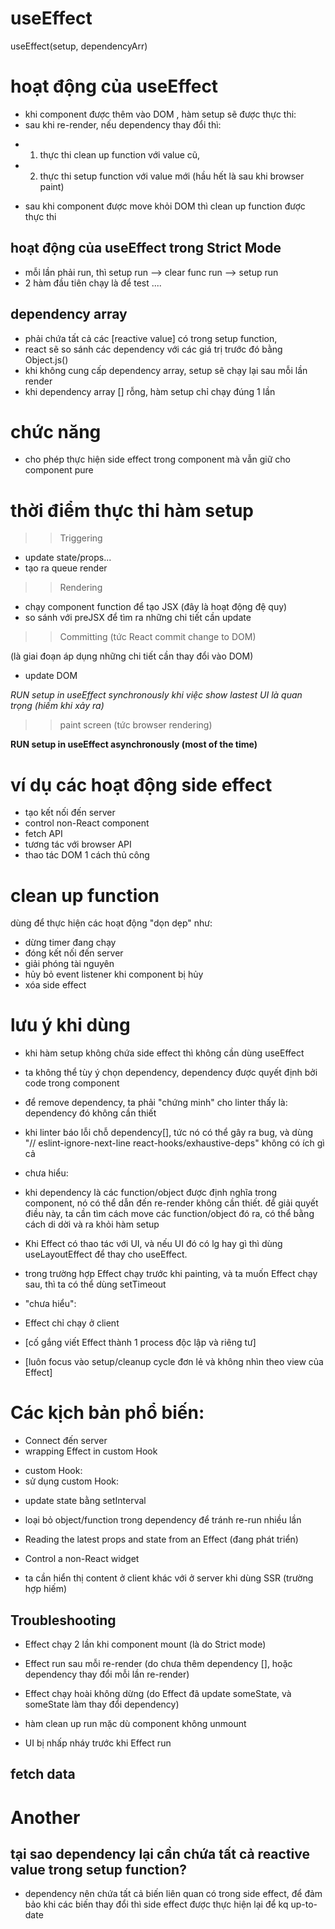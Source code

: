# useEffect

useEffect(setup, dependencyArr)

# hoạt động của useEffect

- khi component được thêm vào DOM , hàm setup sẽ được thực thi:
- sau khi re-render, nếu dependency thay đổi thì:

* 1. thực thi clean up function với value cũ,
* 2. thực thi setup function với value mới (hầu hết là sau khi browser paint)

- sau khi component được move khỏi DOM thì clean up function được thực thi

## hoạt động của useEffect trong Strict Mode

- mỗi lần phải run, thì setup run --> clear func run --> setup run
- 2 hàm đầu tiên chạy là để test ....

## dependency array

- phải chứa tất cả các [reactive value] có trong setup function,
- react sẽ so sánh các dependency với các giá trị trước đó bằng Object.js()
- khi không cung cấp dependency array, setup sẽ chạy lại sau mỗi lần render
- khi dependency array [] rỗng, hàm setup chỉ chạy đúng 1 lần

# chức năng

- cho phép thực hiện side effect trong component mà vẫn giữ cho component pure

# thời điểm thực thi hàm setup

> > Triggering

- update state/props...
- tạo ra queue render

> > Rendering

- chạy component function để tạo JSX (đây là hoạt động đệ quy)
- so sánh với preJSX để tìm ra những chi tiết cần update

> > Committing (tức React commit change to DOM)

(là giai đoạn áp dụng những chi tiết cần thay đổi vào DOM)

- update DOM

_RUN setup in useEffect synchronously khi việc show lastest UI là quan trọng (hiếm khi xảy ra)_

> > paint screen (tức browser rendering)

**RUN setup in useEffect asynchronously (most of the time)**

# ví dụ các hoạt động side effect

- tạo kết nối đến server
- control non-React component
- fetch API
- tương tác với browser API
- thao tác DOM 1 cách thủ công

# clean up function

dùng để thực hiện các hoạt động "dọn dẹp" như:

- dừng timer đang chạy
- đóng kết nối đến server
- giải phóng tài nguyên
- hủy bỏ event listener khi component bị hủy
- xóa side effect

# lưu ý khi dùng

- khi hàm setup không chứa side effect thì không cần dùng useEffect

- ta không thể tùy ý chọn dependency, dependency được quyết định bởi code trong component
- để remove dependency, ta phải "chứng minh" cho linter thấy là: dependency đó không cần thiết
- khi linter báo lỗi chỗ dependency[], tức nó có thể gây ra bug, và dùng "// eslint-ignore-next-line react-hooks/exhaustive-deps" không có ích gì cả

- chưa hiểu:
  <!-- "When Strict Mode is on, React will run one extra development-only setup+cleanup cycle before the first real setup. This is a stress-test that ensures that your cleanup logic “mirrors” your setup logic and that it stops or undoes whatever the setup is doing. If this causes a problem, implement the cleanup function. -->
  <!-- https://react.dev/learn/synchronizing-with-effects#how-to-handle-the-effect-firing-twice-in-development -->

- khi dependency là các function/object được định nghĩa trong component, nó có thể dẫn đến re-render không cần thiết. để giải quyết điều này, ta cần tìm cách move các function/object đó ra, có thể bằng cách di dời <update-state logic> và <non-reactive logic> ra khỏi hàm setup

- Khi Effect có thao tác với UI, và nếu UI đó có lg hay gì thì dùng useLayoutEffect để thay cho useEffect.

- trong trường hợp Effect chạy trước khi painting, và ta muốn Effect chạy sau, thì ta có thể dùng setTimeout
<!-- (https://github.com/reactwg/react-18/discussions/128) -->

- "chưa hiểu":
  <!-- Even if your Effect was caused by an interaction (like a click), React may allow the browser to repaint the screen before processing the state updates inside your Effect. Usually, this works as expected. However, if you must block the browser from repainting the screen, you need to replace useEffect with useLayoutEffect. -->
  <!-- https://react.dev/reference/react/useEffect#usage -->

- Effect chỉ chạy ở client

- [cố gắng viết Effect thành 1 process độc lập và riêng tư]
<!-- https://react.dev/learn/lifecycle-of-reactive-effects#each-effect-represents-a-separate-synchronization-process -->

- [luôn focus vào setup/cleanup cycle đơn lẻ và không nhìn theo view của Effect]
<!-- https://react.dev/learn/lifecycle-of-reactive-effects#thinking-from-the-effects-perspective -->

# Các kịch bản phổ biến:

- Connect đến server
- wrapping Effect in custom Hook

* custom Hook:
    <!-- function useChatRoom({ serverUrl, roomId }) {
    useEffect(() => {
        const options = {
        serverUrl: serverUrl,
        roomId: roomId
        };
        const connection = createConnection(options);
        connection.connect();
        return () => connection.disconnect();
    }, [roomId, serverUrl]);
    } -->
* sử dụng custom Hook:
  <!-- function ChatRoom({ roomId }) {
    const [serverUrl, setServerUrl] = useState('https://localhost:1234');

    useChatRoom({
      roomId: roomId,
      serverUrl: serverUrl
    });
    // ... -->

- update state bằng setInterval
<!-- ví dụ: https://react.dev/reference/react/useEffect#updating-state-based-on-previous-state-from-an-effect -->

- loại bỏ object/function trong dependency để tránh re-run nhiều lần

- Reading the latest props and state from an Effect (đang phát triển)
<!-- https://react.dev/reference/react/useEffect#reading-the-latest-props-and-state-from-an-effect -->

- Control a non-React widget
<!-- https://react.dev/reference/react/useEffect#controlling-a-non-react-widget -->

- ta cần hiển thị content ở client khác với ở server khi dùng SSR (trường hợp hiếm)
<!-- react.dev/reference/react/useEffect#displaying-different-content-on-the-server-and-the-client -->

## Troubleshooting

- Effect chạy 2 lần khi component mount (là do Strict mode)

- Effect run sau mỗi re-render (do chưa thêm dependency [], hoặc dependency thay đổi mỗi lần re-render)

- Effect chạy hoài không dừng (do Effect đã update someState, và someState làm thay đổi dependency)
<!-- https://react.dev/reference/react/useEffect#reading-the-latest-props-and-state-from-an-effect -->

- hàm clean up run mặc dù component không unmount
<!-- https://react.dev/reference/react/useEffect#my-cleanup-logic-runs-even-though-my-component-didnt-unmount -->

- UI bị nhấp nháy trước khi Effect run
<!-- https://react.dev/reference/react/useEffect#my-cleanup-logic-runs-even-though-my-component-didnt-unmount -->

## fetch data

# Another

## tại sao dependency lại cần chứa tất cả reactive value trong setup function?

- dependency nên chứa tất cả biến liên quan có trong side effect, để đảm bảo khi các biến thay đổi thì side effect được thực hiện lại để kq up-to-date
